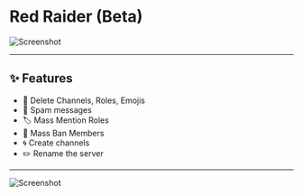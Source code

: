 # Red Raider (Beta)

![Screenshot](https://github.com/user-attachments/assets/99d68d29-a579-4360-9614-1fb1c4ca0a40)

---

## ✨ Features

- 🚫 Delete Channels, Roles, Emojis
- 📢 Spam messages 
- 🏷️ Mass Mention Roles
- 🚷 Mass Ban Members
- 🌀 Create channels
- ✏️ Rename the server

---

![Screenshot](https://github.com/user-attachments/assets/940a69ba-44b1-4535-a6cc-c7e47b6be64e)
